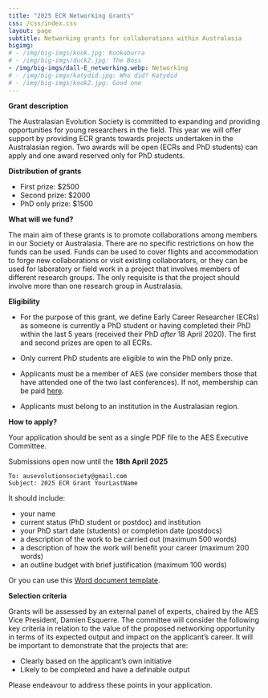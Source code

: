 ```yaml
---
title: "2025 ECR Networking Grants"
css: /css/index.css
layout: page
subtitle: Networking grants for collaborations within Australasia
bigimg:
# - /img/big-imgs/kook.jpg: Kookaburra
# - /img/big-imgs/duck2.jpg: The Boss
- /img/big-imgs/dall-E_networking.webp: Networking
# - /img/big-imgs/katydid.jpg: Who did? Katydid
# - /img/big-imgs/kook2.jpg: Good one
---
```


**Grant description**
 
The Australasian Evolution Society is committed to expanding and providing opportunities for young researchers in the field. This year we will offer support by providing ECR grants towards projects undertaken in the Australasian region. Two awards will be open (ECRs and PhD students) can apply and one award reserved only for PhD students.  

**Distribution of grants**

- First prize: $2500  
- Second prize: $2000  
- PhD only prize: $1500  


**What will we fund?**

The main aim of these grants is to promote collaborations among members in our Society or Australasia. There are no specific restrictions on how the funds can be used. Funds can be used to cover flights and accommodation to forge new collaborations or visit existing collaborators, or they can be used for laboratory or field work in a project that involves members of different research groups. The only requisite is that the project should involve more than one research group in Australasia.  

**Eligibility**

- For the purpose of this grant, we define Early Career Researcher (ECRs) as someone is currently a PhD student or having completed their PhD within the last 5 years (received their PhD *after* 18 April 2020). The first and second prizes are open to all ECRs.

- Only current PhD students are eligible to win the PhD only prize.

- Applicants must be a member of AES (we consider members those that have attended one of the two last conferences). If not, membership can be paid [here](https://aes.corsizio.com/c/623ce1d83b5782883219ce9a). 

- Applicants must belong to an institution in the Australasian region.

**How to apply?**
 
Your application should be sent as a single PDF file to the AES Executive Committee. 

Submissions open now until the **18th April 2025**

```
To: ausevolutionsociety@gmail.com
Subject: 2025 ECR Grant YourLastName 
```


It should include:
- your name
- current status (PhD student or postdoc) and institution
- your PhD start date (students) or completion date (postdocs)
- a description of the work to be carried out (maximum 500 words)
- a description of how the work will benefit your career (maximum 200 words)
- an outline budget with brief justification (maximum 100 words)

Or you can use this [Word document template](https://github.com/ausevo/ausevo.github.io/blob/master/docs/2025/2025_ECR_Grant_Example.docx?raw=true).  

**Selection criteria**
 
Grants will be assessed by an external panel of experts, chaired by the AES Vice President, Damien Esquerre. The committee will consider the following key criteria in relation to the value of the proposed networking opportunity in terms of its expected output and impact on the applicant’s career. It will be important to demonstrate that the projects that are:

- Clearly based on the applicant’s own initiative  
- Likely to be completed and have a definable output  

Please endeavour to address these points in your application.  

